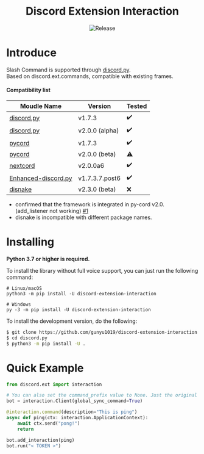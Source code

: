 <h1 align="center">Discord Extension Interaction</h1>
<p align="center">
    <img src="https://img.shields.io/badge/release_version-0.5.2%20beta-0080aa?style=flat" alt="Release" >
</p>

# Introduce
Slash Command is supported through [discord.py](https://github.com/Rapptz/discord.py). <br/>
Based on discord.ext.commands, compatible with existing frames.


#### Compatibility list
<table>
    <thead>
        <tr>
            <th>Moudle Name</th>
            <th>Version</th>
            <th>Tested</th>
        </tr>
    </thead>
    <tbody>
        <tr>
            <td><a href="https://github.com/Rapptz/discord.py">discord.py</a></td>
            <td>v1.7.3</td>
            <td>✔️</td>
        </tr>
        <tr>
            <td><a href="https://github.com/Rapptz/discord.py">discord.py</a></td>
            <td>v2.0.0 (alpha)</td>
            <td>✔️</td>
        </tr>
        <tr>
            <td><a href="https://github.com/Pycord-Development/pycord">pycord</a></td>
            <td>v1.7.3</td>
            <td>✔️</td>
        </tr>
        <tr>
            <td><a href="https://github.com/Pycord-Development/pycord">pycord</a></td>
            <td>v2.0.0 (beta)</td>
            <td>⚠️</td>
        </tr>
        <tr>
            <td><a href="https://github.com/nextcord/nextcord">nextcord</a></td>
            <td>v2.0.0a6</td>
            <td>✔️</td>
        </tr>
        <tr>
            <td><a href="https://github.com/iDevision/enhanced-discord.py">Enhanced-discord.py</a></td>
            <td>v1.7.3.7.post6</td>
            <td>✔️</td>
        </tr>
        <tr>
            <td><a href="https://github.com/DisnakeDev/disnake">disnake</a></td>
            <td>v2.3.0 (beta)</td>
            <td>❌️</td>
        </tr>
    </tbody>
</table>

* confirmed that the framework is integrated in py-cord v2.0. (add_listener not working) [#1](https://github.com/gunyu1019/discord-extension-interaction/issues/1)
* disnake is incompatible with different package names.

# Installing
**Python 3.7 or higher is required.**<br/>

To install the library without full voice support, you can just run the following command:
```commandline
# Linux/macOS
python3 -m pip install -U discord-extension-interaction

# Windows
py -3 -m pip install -U discord-extension-interaction
```

To install the development version, do the following:
```bash
$ git clone https://github.com/gunyu1019/discord-extension-interaction
$ cd discord.py
$ python3 -m pip install -U .
```

# Quick Example
```python
from discord.ext import interaction

# You can also set the command_prefix value to None. Just the original framework will not work.
bot = interaction.Client(global_sync_command=True)

@interaction.command(description="This is ping")
async def ping(ctx: interaction.ApplicationContext):
    await ctx.send("pong!")
    return

bot.add_interaction(ping)
bot.run("< TOKEN >")
```